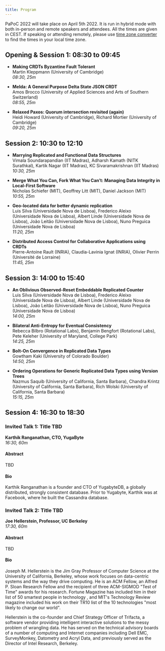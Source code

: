 ```yaml
---
title: Program
---
```


PaPoC 2022 will take place on April 5th 2022. It is run in hybrid mode with both
in-person and remote speakers and attendees. All the times are given in CEST. If
speaking or attending remotely, please use [time zone
converter](https://www.timeanddate.com/worldclock/converter.html?iso=20220405T063000&p1=1264&p2=136&p3=179&p4=224&p5=248&p6=176&p7=240)
to find the times in your local time zone.

## Opening & Session 1: 08:30 to 09:45

* **Making CRDTs Byzantine Fault Tolerant**  
Martin Kleppmann (University of Cambridge)  
_08:30, 25m_

* **Melda: A General Purpose Delta State JSON CRDT**  
Amos Brocco (University of Applied Sciences and Arts of Southern Switzerland)  
_08:55, 25m_

* **Relaxed Paxos: Quorum intersection revisited (again)**  
Heidi Howard (University of Cambridge), Richard Mortier (University of Cambridge)  
_09:20, 25m_

## Session 2: 10:30 to 12:10

* **Marrying Replicated and Functional Data Structures**  
Vimala Soundarapandian (IIT Madras), Adharsh Kamath (NITK Surathkal), Kartik Nagar (IIT Madras), KC Sivaramakrishnan (IIT Madras)  
_10:30, 25m_

* **Merge What You Can, Fork What You Can’t: Managing Data Integrity in Local-First Software**  
Nicholas Schiefer (MIT), Geoffrey Litt (MIT), Daniel Jackson (MIT)  
_10:55, 25m_

* **Geo-located data for better dynamic replication**  
Luis Silva (Universidade Nova de Lisboa), Frederico Aleixo (Universidade Nova de Lisboa), Albert Linde (Universidade Nova de Lisboa), João Leitão (Universidade Nova de Lisboa), Nuno Preguica  (Universidade Nova de Lisboa)  
_11:20, 25m_

* **Distributed Access Control for Collaborative Applications using CRDTs**  
Pierre-Antoine Rault (INRIA), Claudia-Lavinia Ignat (INRIA), Olivier Perrin (Université de Lorraine)  
_11:45, 25m_

## Session 3: 14:00 to 15:40

* **An Oblivious Observed-Reset Embeddable Replicated Counter**  
Luis Silva (Universidade Nova de Lisboa), Frederico Aleixo (Universidade Nova de Lisboa), Albert Linde (Universidade Nova de Lisboa), João Leitão (Universidade Nova de Lisboa), Nuno Preguica (Universidade Nova de Lisboa)  
_14:00, 25m_

* **Bilateral Anti-Entropy for Eventual Consistency**  
Rebecca Bilbro (Rotational Labs), Benjamin Bengfort (Rotational Labs), Pete Keleher (University of Maryland, College Park)  
_14:25, 25m_

* **Bolt-On Convergence in Replicated Data Types**   
Gowtham Kaki (University of Colorado Boulder)  
_14:50, 25m_

* **Ordering Operations for Generic Replicated Data Types using Version Trees**  
Nazmus Saquib (University of California, Santa Barbara), Chandra Krintz (University of California, Santa Barbara), Rich Wolski (University of California, Santa Barbara)  
_15:15, 25m_

## Session 4: 16:30 to 18:30

### Invited Talk 1: Title TBD  
**Karthik Ranganathan, CTO, YugaByte**  
_16:30, 60m_  

#### Abstract

TBD

#### Bio

Karthik Ranganathan is a founder and CTO of YugabyteDB, a globally distributed,
strongly consistent database. Prior to Yugabyte, Karthik was at Facebook, where
he built the Cassandra database.

### Invited Talk 2: Title TBD  
**Joe Hellerstein, Professor, UC Berkeley**  
_17:30, 60m_  

#### Abstract

TBD

#### Bio 

Joseph M. Hellerstein is the Jim Gray Professor of Computer Science at the
University of California, Berkeley, whose work focuses on data-centric systems
and the way they drive computing. He is an ACM Fellow, an Alfred P. Sloan
Research Fellow and the recipient of three ACM-SIGMOD "Test of Time" awards for
his research. Fortune Magazine has included him in their list of 50 smartest
people in technology , and MIT's Technology Review magazine included his work on
their TR10 list of the 10 technologies "most likely to change our world".

Hellerstein is the co-founder and Chief Strategy Officer of Trifacta, a software
vendor providing intelligent interactive solutions to the messy problem of
wrangling data. He has served on the technical advisory boards of a number of
computing and Internet companies including Dell EMC, SurveyMonkey, Datometry and
Acryl Data, and previously served as the Director of Intel Research, Berkeley.
